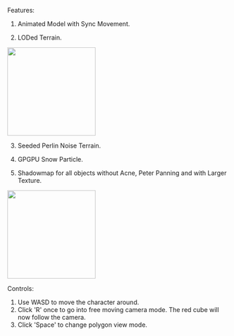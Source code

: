Features:
1. Animated Model with Sync Movement.

2. LODed Terrain.
<img src="https://github.com/Sakyawira/AdvancedGraphics/blob/master/gif/lod.gif?raw=true" width="200" height="200" />

3. Seeded Perlin Noise Terrain.

4. GPGPU Snow Particle.

5. Shadowmap for all objects without Acne, Peter Panning and with Larger Texture.
<img src="https://github.com/Sakyawira/AdvancedGraphics/blob/master/gif/shadowmap.gif?raw=true" width="200" height="200" />

Controls:
1. Use WASD to move the character around.
2. Click 'R' once to go into free moving camera mode. The red cube will now follow the camera.
3. Click 'Space' to change polygon view mode. 